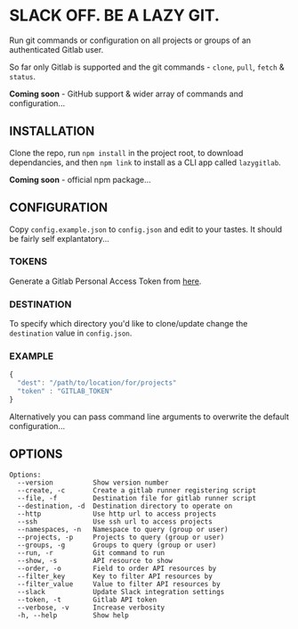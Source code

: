 # SLACK OFF. BE A LAZY GIT.

Run git commands or configuration on all projects or groups of an authenticated
Gitlab user.

So far only Gitlab is supported and the git commands - `clone`, `pull`, `fetch`
& `status`.

**Coming soon** - GitHub support & wider array of commands and configuration...

## INSTALLATION

Clone the repo, run `npm install` in the project root, to download
dependancies, and then `npm link` to install as a CLI app called `lazygitlab`.

**Coming soon** - official npm package...

## CONFIGURATION

Copy `config.example.json` to `config.json` and edit to your tastes. It should
be fairly self explantatory...

### TOKENS

Generate a Gitlab Personal Access Token from
[here](https://gitlab.com/profile/personal_access_tokens).

### DESTINATION

To specify which directory you'd like to clone/update change the `destination`
value in `config.json`.

### EXAMPLE

```javascript
{
  "dest": "/path/to/location/for/projects"
  "token" : "GITLAB_TOKEN"
}
```

Alternatively you can pass command line arguments to overwrite the default
configuration...

## OPTIONS

``` shell
Options:
  --version          Show version number
  --create, -c       Create a gitlab runner registering script
  --file, -f         Destination file for gitlab runner script
  --destination, -d  Destination directory to operate on
  --http             Use http url to access projects
  --ssh              Use ssh url to access projects
  --namespaces, -n   Namespace to query (group or user)
  --projects, -p     Projects to query (group or user)
  --groups, -g       Groups to query (group or user)
  --run, -r          Git command to run
  --show, -s         API resource to show
  --order, -o        Field to order API resources by
  --filter_key       Key to filter API resources by
  --filter_value     Value to filter API resources by
  --slack            Update Slack integration settings
  --token, -t        Gitlab API token
  --verbose, -v      Increase verbosity
  -h, --help         Show help
```
